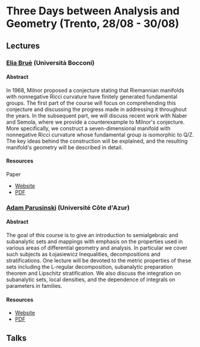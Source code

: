 # Three Days between Analysis and Geometry (Trento, 28/08 - 30/08)

## Lectures

### [Elia Bruè](https://dec.unibocconi.eu/people/elia-brue) (Università Bocconi)

#### Abstract 

In 1968, Milnor proposed a conjecture stating that Riemannian manifolds with nonnegative Ricci curvature have finitely generated fundamental groups.
The first part of the course will focus on comprehending this conjecture and discussing the progress made in addressing it throughout the years.
In the subsequent part, we will discuss recent work with Naber and Semola, where we provide a counterexample to Milnor's conjecture. More specifically, we construct a seven-dimensional manifold with nonnegative Ricci curvature whose fundamental group is isomorphic to Q/Z. The key ideas behind the construction will be explained, and the resulting manifold's geometry will be described in detail.

#### Resources 

Paper 
- [Website](https://doi.org/10.48550/arXiv.2303.15347)
- [PDF](lectures/Bruè.pdf)

### [Adam Parusinski](https://math.univ-cotedazur.fr/~parus/) (Université Côte d'Azur)

#### Abstract 

The goal of this course is to give an introduction to semialgebraic and subanalytic sets and mappings with emphasis on the properties used in various areas of differential geometry and analysis. In particular we cover such subjects as Łojasiewicz Inequalities, decompositions and stratifications. One lecture will be devoted to the metric properties of these sets including the L-regular decomposition, subanalytic preparation theorem and Lipschitz stratification. We also discuss the integration on subanalytic sets, local densities, and the dependence of integrals on parameters in families.

#### Resources

- [Website](https://math.univ-cotedazur.fr/~parus/publis/trento.pdf)
- [PDF](lectures/Parusinski.pdf)

## Talks 
